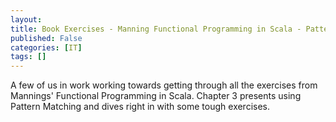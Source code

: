 ```yaml
---
layout: 
title: Book Exercises - Manning Functional Programming in Scala - Pattern Matching
published: False
categories: [IT]
tags: []
---
```


A few of us in work working towards getting through all the exercises from Mannings' Functional Programming in Scala. Chapter 3 presents using Pattern Matching and dives right in with some tough exercises.
